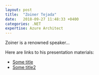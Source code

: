 ```yaml
---
layout: post
title:  "Zoiner Tejada"
date:   2018-09-27 11:48:33 +0400
categories: .NET
expertise: Azure Architect
---
```


Zoiner is a renowned speaker...

Here are links to his presentation materials:

- [Some title](https://www.dropbox.com/s/63r3hr2nc0vqsyr/Workshop%20Demos.pptx?dl=1)
- [Some title2](https://www.dropbox.com/s/63r3hr2nc0vqsyr/Workshop%20Demos.pptx?dl=1)